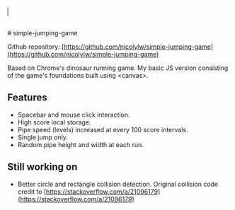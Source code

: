 <html>
<head>
</head>
<body>
<canvas style="border: 1px solid lightslategrey;" id="main" height="200" width="350"><script type="text/javascript">
  var canvas = document.getElementById('main');
var ctx = canvas.getContext('2d');
var jump = canvas.height - 20;
var click = score = colorRandom = 0;
var storageName = "highscore";
var highScore = localStorage.getItem(storageName) == null ? 0 : localStorage.getItem(storageName);
var pipeX = canvas.width;
var randomH = (Math.random() * (2 - 0.5) + 0.5).toFixed(3);
var pipeHeight = 45;
var jumpHeight = 50;
var startPipe = pipeHeight * randomH;
var scoreSpeed = 65;
var startGame = restartGame = pressed = false;
var random, up, g, s;

var circle = {
	x: 20,
	y: 0,
	r: 10,
	colour: 'lightslategrey'
}

var pipe = {
	x: 0,
	y: canvas.height - startPipe,
	w: 10,
	h: startPipe,
	colour: ['skyblue', 'lightcoral', 'lightseagreen', 'orchid']
}

var txt = {
	instructHeader: "Instructions:",
	instructTxt: "Click or press space bar to jump",
	startTxt: "(Click or press space bar to start)",
	startBtn: "START",
	restart: "RESTART",
	currentS: "Current score: ",
	highS: "High score: "
}

function startPage() {
	ctx.textAlign = "center";
	ctx.font = "15px Verdana";
	ctx.fillText(txt.instructHeader, canvas.width / 2, 40);
	ctx.fillText(txt.instructTxt, canvas.width / 2, 70);
	ctx.font = "italic 50px Verdana";
	ctx.lineWidth = 1.5;
	ctx.strokeText(txt.startBtn, canvas.width / 2, 150);
	ctx.font = "normal 10px Verdana";
	ctx.fillText(txt.startTxt, canvas.width / 2, 170);
};

startPage();

function drawCircle() {
	ctx.fillStyle = circle.colour;
	ctx.beginPath();
	ctx.arc(circle.x, jump, circle.r, 0, Math.PI * 2);
	ctx.closePath();
	ctx.fill();
}

var loop = function() {
	ctx.clearRect(0, 0, canvas.width, canvas.height);

	ctx.fillStyle = "black";
	ctx.font = "12px Verdana";
	ctx.fillText(score, 20, 20);

	jump < canvas.height - 20 ? jump += 5 : jump = canvas.height - 20;

	// if (jump < canvas.height - 20) {
	// 	jump += 5;
	// } else {
	// 	jump = canvas.height - 20;
	// }

	circle.y = jump;
	pipeX -= 6;
	if (pipeX < canvas.width && pipeX < -pipe.w * 3) {
		pipeX = canvas.width;
		random = Math.floor(Math.random() * Math.floor(3));
		randomH = (Math.random() * (2 - 0.5) + 0.5).toFixed(3);
		colorRandom = Math.floor(Math.random() * Math.floor(pipe.colour.length));
	}

	ctx.fillStyle = pipe.colour[colorRandom];
	ctx.beginPath();
	for (var i = 0; i <= random; i++) {
		pipe.h = pipeHeight * randomH;
		pipe.y = canvas.height - pipe.h;
		ctx.fillRect(pipeX + (pipe.w * i), pipe.y, pipe.w, pipe.h);
	}
	ctx.fillRect(pipeX, pipe.y, pipe.w, pipe.h);
	ctx.closePath();
	ctx.fill();
	pipe.x = pipeX;

	drawCircle();

	if (jump > canvas.height - 30) {
		click = 0;
	} else if (jump < canvas.height - 20 && jump > jumpHeight) {
		click = 1;
	}

	if (colliding(circle, pipe)) {
		finalScore();
	}
}

function start() {
	var levelSpeed = 25;
	s = setInterval(function() {
		score++;
		if (score % 100 == 0) {
			levelSpeed -= 2;
			clearInterval(g);
			g = setInterval(loop, levelSpeed);
		}
	}, scoreSpeed);
	g = setInterval(loop, levelSpeed);

	startGame = true;
	restartGame = false;
}

function jumpUp() {
	up = setInterval(function() {
		jump < jumpHeight ? (jump = 50, clearInterval(up)) : jump -= 8;
	}, 10);
}

function colliding(circle, rect) {
	var distX = Math.abs(circle.x - rect.x - rect.w / 2);
	var distY = Math.abs(circle.y - rect.y - rect.h / 2);

	if (distX > (rect.w / 2 + circle.r) || distY > (rect.h / 2 + circle.r)) {
		return false;
	}

	if (distX <= (rect.w / 2) || distY <= (rect.h / 2)) {
		return true;
	}

	var dx = distX - rect.w / 2;
	var dy = distY - rect.h / 2;
	return (dx * dx + dy * dy <= (circle.r * circle.r));
}

function finalScore() {
	if (score > highScore) {
		highScore = score;
		localStorage.setItem(storageName, highScore);
	}
	ctx.fillStyle = "black";
	ctx.font = "15px Verdana";
	ctx.fillText(txt.currentS + score, canvas.width / 2, 40);
	ctx.fillText(txt.highS + localStorage.getItem(storageName), canvas.width / 2, 70);
	ctx.font = "italic 50px Verdana";
	ctx.lineWidth = 1.5;
	ctx.strokeText(txt.restart, canvas.width / 2, 150);
	ctx.font = "10px Verdana";
	ctx.fillText(txt.startTxt, canvas.width / 2, 170);

	reset();
}

function reset() {
	clearInterval(g);
	clearInterval(up);
	clearInterval(s);
	jump = canvas.height - 20;
	click = 0;
	score = 0;
	pipeX = canvas.width;
	startGame = false;
	restartGame = true;
}

canvas.addEventListener('click', function(e) {
	if (startGame == false && restartGame == false || restartGame == true) {
		restartGame = false;
		start();
		// e.preventDefault();
		e.stopPropagation();
	}
});

document.addEventListener('click', function(e) {
	if (startGame == true) {
		click === 1 ? e.preventDefault() : jumpUp();
	}
});

window.addEventListener('keydown', function(e) {
	if (e.code === 'Space' && e.target == document.body) {
		e.preventDefault();
	}
});

document.addEventListener('keydown', function(e) {
	if (pressed) {
		return;
	}
	pressed = true;
	if (e.code === 'Space') {
		if (startGame == false && restartGame == false || restartGame == true) {
			restartGame = false;
			start();
		} else {
			click === 1 ? e.preventDefault() : jumpUp();
		}
	}
});

document.addEventListener('keyup', function(e) {
	pressed = false;
	// if (e.code === 'Space') {
	// 	e.preventDefault();
	// }
});
</script>
</canvas>
</body>
<footer></footer>
</html>
<br>
# simple-jumping-game

Github repository: [https://github.com/nicolylw/simple-jumping-game](https://github.com/nicolylw/simple-jumping-game)

Based on Chrome's dinosaur running game. My basic JS version consisting of the game's foundations built using &lt;canvas>.

## Features
- Spacebar and mouse click interaction.
- High score local storage.
- Pipe speed (levels) increased at every 100 score intervals.
- Single jump only.
- Random pipe height and width at each run.

## Still working on
- Better circle and rectangle collision detection. Original collision code credit to [https://stackoverflow.com/a/21096179](https://stackoverflow.com/a/21096179)
